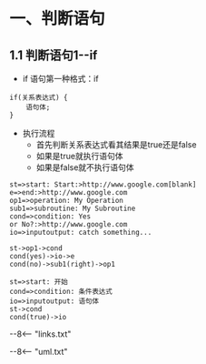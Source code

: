 # 一、判断语句

## 1.1 判断语句1--if

- if 语句第一种格式：if

``` linenums="1"
if(关系表达式) {
    语句体;
}
```

+ 执行流程
    - 首先判断关系表达式看其结果是true还是false
    - 如果是true就执行语句体
    - 如果是false就不执行语句体

```flow
st=>start: Start:>http://www.google.com[blank]
e=>end:>http://www.google.com
op1=>operation: My Operation
sub1=>subroutine: My Subroutine
cond=>condition: Yes
or No?:>http://www.google.com
io=>inputoutput: catch something...

st->op1->cond
cond(yes)->io->e
cond(no)->sub1(right)->op1
```

```flow
st=>start: 开始
cond=>condition: 条件表达式
io=>inputoutput: 语句体
st->cond
cond(true)->io
```


--8<-- "links.txt"

--8<-- "uml.txt"
